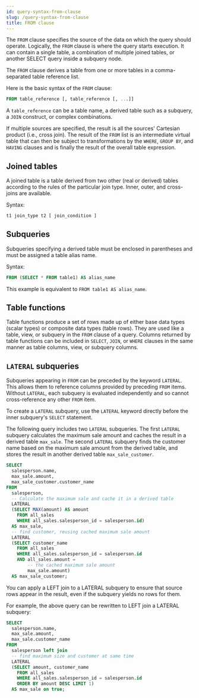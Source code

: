 ```yaml
---
id: query-syntax-from-clause
slug: /query-syntax-from-clause
title: FROM clause
---
```


The `FROM` clause specifies the source of the data on which the query should operate. Logically, the `FROM` clause is where the query starts execution. It can contain a single table, a combination of multiple joined tables, or another SELECT query inside a subquery node.

The `FROM` clause derives a table from one or more tables in a comma-separated table reference list.

Here is the basic syntax of the `FROM` clause:

```sql
FROM table_reference [, table_reference [, ...]]
```

A `table_reference` can be a table name, a derived table such as a subquery, a `JOIN` construct, or complex combinations.

If multiple sources are specified, the result is all the sources' Cartesian product (i.e., cross join). The result of the `FROM` list is an intermediate virtual table that can then be subject to transformations by the `WHERE`, `GROUP BY`, and `HAVING` clauses and is finally the result of the overall table expression.

## Joined tables

A joined table is a table derived from two other (real or derived) tables according to the rules of the particular join type. Inner, outer, and cross-joins are available.

Syntax:

```sql
t1 join_type t2 [ join_condition ]
```

## Subqueries

Subqueries specifying a derived table must be enclosed in parentheses and must be assigned a table alias name.

Syntax:

```sql
FROM (SELECT * FROM table1) AS alias_name
```

This example is equivalent to `FROM table1 AS alias_name`.

## Table functions

Table functions produce a set of rows made up of either base data types (scalar types) or composite data types (table rows). They are used like a table, view, or subquery in the `FROM` clause of a query. Columns returned by table functions can be included in `SELECT`, `JOIN`, or `WHERE` clauses in the same manner as table columns, view, or subquery columns.

## `LATERAL` subqueries

Subqueries appearing in `FROM` can be preceded by the keyword `LATERAL`. This allows them to reference columns provided by preceding `FROM` items. Without `LATERAL`, each subquery is evaluated independently and so cannot cross-reference any other `FROM` item.

To create a `LATERAL` subquery, use the `LATERAL` keyword directly before the inner subquery's `SELECT` statement.

The following query includes two `LATERAL` subqueries. The first `LATERAL` subquery calculates the maximum sale amount and caches the result in a derived table `max_sale`. The second `LATERAL` subquery finds the customer name based on the maximum sale amount from the derived table, and stores the result in another derived table `max_sale_customer`.

```sql
SELECT
  salesperson.name,
  max_sale.amount,
  max_sale_customer.customer_name
FROM
  salesperson,
  -- Calculate the maximum sale and cache it in a derived table
  LATERAL
  (SELECT MAX(amount) AS amount
    FROM all_sales
    WHERE all_sales.salesperson_id = salesperson.id)
  AS max_sale,
  -- find customer, reusing cached maximum sale amount
  LATERAL
  (SELECT customer_name
    FROM all_sales
    WHERE all_sales.salesperson_id = salesperson.id
    AND all_sales.amount =
        -- the cached maximum sale amount
        max_sale.amount)
  AS max_sale_customer;
  ```

You can apply a LEFT join to a LATERAL subquery to ensure that source rows appear in the result, even if the subquery yields no rows for them.

For example, the above query can be rewritten to LEFT join a LATERAL subquery:

```sql
SELECT
  salesperson.name,
  max_sale.amount,
  max_sale.customer_name
FROM
  salesperson left join
  -- find maximum size and customer at same time
  LATERAL
  (SELECT amount, customer_name
    FROM all_sales
    WHERE all_sales.salesperson_id = salesperson.id
    ORDER BY amount DESC LIMIT 1)
  AS max_sale on true;
```
